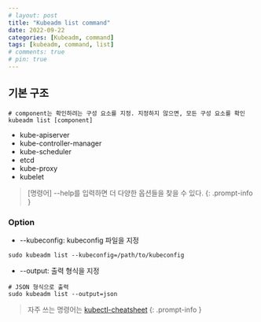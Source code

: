 ```yaml
---
# layout: post
title: "Kubeadm list command"
date: 2022-09-22
categories: [Kubeadm, command]
tags: [kubeadm, command, list]
# comments: true
# pin: true
---
```


## 기본 구조
```
# component는 확인하려는 구성 요소를 지정. 지정하지 않으면, 모든 구성 요소를 확인
kubeadm list [component]
```

- kube-apiserver 
- kube-controller-manager 
- kube-scheduler 
- etcd 
- kube-proxy 
- kubelet

> [명령어] --help를 입력하면 더 다양한 옵션들을 찾을 수 있다.
{: .prompt-info }

### Option
- --kubeconfig: kubeconfig 파일을 지정
```
sudo kubeadm list --kubeconfig=/path/to/kubeconfig
```

- --output: 출력 형식을 지정
```
# JSON 형식으로 출력
sudo kubeadm list --output=json
```

> 자주 쓰는 명령어는 [kubectl-cheatsheet](https://kubernetes.io/docs/reference/kubectl/cheatsheet/)
{: .prompt-info }